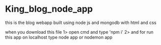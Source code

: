 # King_blog_node_app
this is the blog webapp built using node js and mongodb with html and css

when you download this file 
1> open cmd and type 'npm i'
2> and for run this app on localhost type node app or nodemon app
